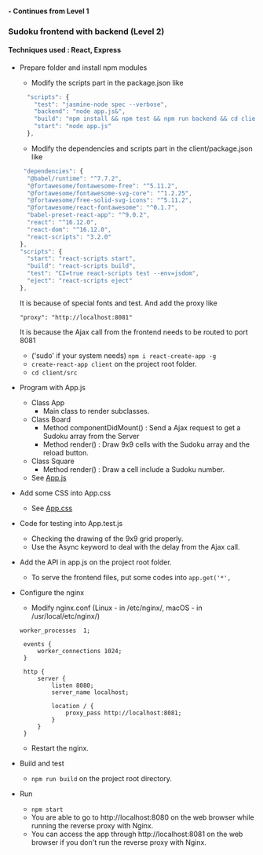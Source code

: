 #### - Continues from Level 1
### Sudoku frontend with backend (Level 2)

#### Techniques used : React, Express

* Prepare folder and install npm modules
    * Modify the scripts part in the package.json like
    ```javascript  
      "scripts": {
        "test": "jasmine-node spec --verbose",
        "backend": "node app.js&",
        "build": "npm install && npm test && npm run backend && cd client && npm install && npm test && curl http://localhost:8081/sudoku/close && npm run build",
        "start": "node app.js"
      },
    ```
    * Modify the dependencies and scripts part in the client/package.json like
     ```javascript  
      "dependencies": {
       "@babel/runtime": "^7.7.2",
       "@fortawesome/fontawesome-free": "^5.11.2",
       "@fortawesome/fontawesome-svg-core": "^1.2.25",
       "@fortawesome/free-solid-svg-icons": "^5.11.2",
       "@fortawesome/react-fontawesome": "^0.1.7",
       "babel-preset-react-app": "^9.0.2",
       "react": "^16.12.0",
       "react-dom": "^16.12.0",
       "react-scripts": "3.2.0"
     },
     "scripts": {
       "start": "react-scripts start",
       "build": "react-scripts build",
       "test": "CI=true react-scripts test --env=jsdom",
       "eject": "react-scripts eject"
     },
     ```
    It is because of special fonts and test. And add the proxy like 
     ```
     "proxy": "http://localhost:8081"
     ```
    It is because the Ajax call from the frontend needs to be routed to port 8081
    * ('sudo' if your system needs) `npm i react-create-app -g`
    * `create-react-app client` on the project root folder.
    * `cd client/src`
 
* Program with App.js
    * Class App
        * Main class to render subclasses.
    * Class Board 
        * Method componentDidMount() : Send a Ajax request to get a Sudoku array from the Server
        * Method render() : Draw 9x9 cells with the Sudoku array and the reload button.
    * Class Square
        * Method render() : Draw a cell include a Sudoku number.
    * See [App.js](https://github.com/hotdeveloper/sudoku-frontend-with-backend/blob/master/client/src/App.js)

* Add some CSS into App.css
    * See [App.css](https://github.com/hotdeveloper/sudoku-frontend-with-backend/blob/master/client/src/App.css)

* Code for testing into App.test.js
    * Checking the drawing of the 9x9 grid properly.  
    * Use the Async keyword to deal with the delay from the Ajax call.
    
* Add the API in app.js on the project root folder. 
    * To serve the frontend files, put some codes into `app.get('*',`
    
* Configure the nginx
   * Modify nginx.conf (Linux - in /etc/nginx/, macOS - in /usr/local/etc/nginx/) 
   ```
   worker_processes  1;

    events {
        worker_connections 1024;
    }

    http {
        server {
            listen 8080;
            server_name localhost;

            location / {
                proxy_pass http://localhost:8081;
            }
        }
    }
    ```
    * Restart the nginx.
    
* Build and test 
   * `npm run build` on the project root directory.
   
* Run
   * `npm start`
   * You are able to go to http://localhost:8080 on the web browser while running the reverse proxy with Nginx.
   * You can access the app through http://localhost:8081 on the web browser if you don't run the reverse proxy with Nginx.
